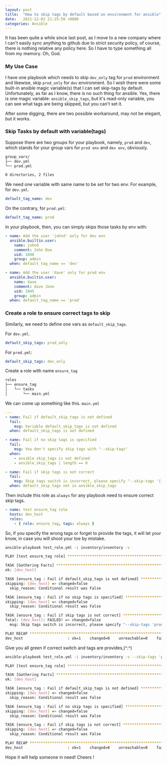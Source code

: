 ```yaml
---
layout: post
title:  "How to skip tags by default based on environment for ansible"
date:   2021-12-02 21:25:50 +0800
categories: Ansible
---
```


It has been quite a while since last post, as I move to a new company where I can't easily sync anything to github due to strict security policy, of course, there is nothing relative any policy here. So I have to type something all from my memory. Oh, God. 

### My Use Case 
I have one playbook which needs to skip `dev_only` tag for `prod` environment and likewise, skip `prod_only` for `dev` environment. So I wish there were some built-in ansible magic variable(s) that I can set skip-tags by default. Unfortunately, as far as I know, there is no such thing for ansible. Yes, there is one magic variable: `ansible_skip_tags`, but it's read-only variable, you can see what tags are being skipped, but you can't set it. 

After some digging, there are two possible workaround, may not be elegant, but it works. 

### Skip Tasks by default with variable(tags)

Suppose there are two groups for your playbook, namely, `prod` and `dev`, which stands for your group vars for `prod env` and `dev env`, obviously.
```sh
group_vars/
├── dev.yml
└── prod.yml

0 directories, 2 files
```
We need one variable with same name to be set for two env. 
For example, for `dev.yml`.

```yaml
default_tag_name: dev
```
On the contrary, for `prod.yml`: 

```yaml
default_tag_name: prod
```

In your playbook, then, you can simply skips those tasks by env with: 

```yaml
- name: Add the user 'johnd' only for dev env
  ansible.builtin.user:
    name: johnd
    comment: John Doe
    uid: 1040
    group: admin
  when: default_tag_name == 'dev'

- name: Add the user 'dave' only for prod env
  ansible.builtin.user:
    name: dave 
    comment: dave Jone
    uid: 1045
    group: admin
  when: default_tag_name == 'prod'
```

### Create a role to ensure correct tags to skip 
Similarly, we need to define one vars as `default_skip_tags`.

For `dev.yml`.

```yaml
default_skip_tags: prod_only
```
For `prod.yml`: 

```yaml
default_skip_tags: dev_only
```

Create a role with name `ensure_tag`
```sh
roles
├── ensure_tag
│   └── tasks
│       └── main.yml

```
We can come up something like this.
`main.yml` 
```yaml
---
- name: Fail if default_skip_tags is not defined
  fail:
    msg: Variable default_skip_tags is not defined
  when: default_skip_tags is not defined 

- name: Fail if no skip tags is specified
  fail:
    msg: You don't specify skip tags with "--skip-tags"
  when: 
    - ansible_skip_tags is not defined
    - ansible_skip_tags | length == 0

- name: Fail if skip tags is not correct 
  fail:
    msg: Skip tags switch is incorrect, please specify "--skip-tags '{{ default_skip_tags }}'"
  when: default_skip_tags not in ansible_skip_tags
```

Then include this role as `always` for any playbook need to ensure correct skip tags.

```yaml
- name: test ensure_tag role
  hosts: dev_host
  roles:
    - { role: ensure_tag, tags: always }
```

So, if you specify the wrong tags or forget to provide the tags, it will let your know, in case you will shoot your toe by mistake.

```sh
ansible-playbook test_role.yml -i inventory/inventory -v

PLAY [test ensure_tag role] ************************************************************************************************************************************

TASK [Gathering Facts] *****************************************************************************************************************************************
ok: [dev_host]

TASK [ensure_tag : Fail if default_skip_tags is not defined] ***************************************************************************************************
skipping: [dev_host] => changed=false 
  skip_reason: Conditional result was False

TASK [ensure_tag : Fail if no skip tags is specified] **********************************************************************************************************
skipping: [dev_host] => changed=false 
  skip_reason: Conditional result was False

TASK [ensure_tag : Fail if skip tags is not correct] ***********************************************************************************************************
fatal: [dev_host]: FAILED! => changed=false 
  msg: Skip tags switch is incorrect, please specify "--skip-tags 'prod_only'"

PLAY RECAP *****************************************************************************************************************************************************
dev_host                    : ok=1    changed=0    unreachable=0    failed=1    skipped=2    rescued=0    ignored=0  
```

Give you all green if correct switch and tags are provides,(^:^)

```sh
ansible-playbook test_role.yml -i inventory/inventory -v --skip-tags 'prod_only'

PLAY [test ensure_tag role] ************************************************************************************************************************************

TASK [Gathering Facts] *****************************************************************************************************************************************
ok: [dev_host]

TASK [ensure_tag : Fail if default_skip_tags is not defined] ***************************************************************************************************
skipping: [dev_host] => changed=false 
  skip_reason: Conditional result was False

TASK [ensure_tag : Fail if no skip tags is specified] **********************************************************************************************************
skipping: [dev_host] => changed=false 
  skip_reason: Conditional result was False

TASK [ensure_tag : Fail if skip tags is not correct] ***********************************************************************************************************
skipping: [dev_host] => changed=false 
  skip_reason: Conditional result was False

PLAY RECAP *****************************************************************************************************************************************************
dev_host                    : ok=1    changed=0    unreachable=0    failed=0    skipped=3    rescued=0    ignored=0   
```

Hope it will help someone in need! Cheers !